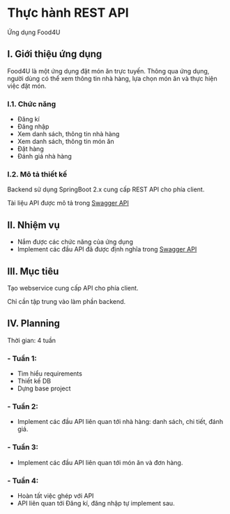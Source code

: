# Thực hành REST API

Ứng dụng Food4U

## I. Giới thiệu ứng dụng

Food4U là một ứng dụng đặt món ăn trực tuyến. Thông qua ứng dụng,
người dùng có thể xem thông tin nhà hàng, lựa chọn món ăn và 
thực hiện việc đặt món.

### I.1. Chức năng

- Đăng kí
- Đăng nhập
- Xem danh sách, thông tin nhà hàng
- Xem danh sách, thông tin món ăn
- Đặt hàng
- Đánh giá nhà hàng

### I.2. Mô tả thiết kế

Backend sử dụng SpringBoot 2.x cung cấp REST API cho phía client.

Tài liệu API được mô tả trong 
[Swagger API](https://app.swaggerhub.com/apis/quytm/Food4U/1.0.0)

## II. Nhiệm vụ

- Nắm được các chức năng của ứng dụng
- Implement các đầu API đã được định nghĩa trong 
[Swagger API](https://app.swaggerhub.com/apis/quytm/Food4U/1.0.0) 

## III. Mục tiêu

Tạo webservice cung cấp API cho phía client.

Chỉ cần tập trung vào làm phần backend.

## IV. Planning

Thời gian: 4 tuần

### - Tuần 1:

- Tìm hiểu requirements
- Thiết kế DB
- Dựng base project

### - Tuần 2:

- Implement các đầu API liên quan tới nhà hàng: danh sách, chi tiết, 
đánh giá.

### - Tuần 3:

- Implement các đầu API liên quan tới món ăn và đơn hàng.

### - Tuần 4:

- Hoàn tất việc ghép với API
- API liên quan tới Đăng kí, đăng nhập tự implement sau.